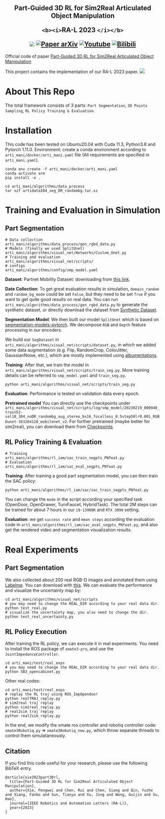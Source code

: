 <h2 align="center">
  <b>Part-Guided 3D RL for Sim2Real Articulated Object Manipulation</b>

`<b><i>`RA-L 2023 `</i></b>`

<div align="center">
    <a href="https://ieeexplore.ieee.org/abstract/document/10242361/" target="_blank">
    <img src="https://img.shields.io/badge/ieee-%2300629B.svg?&style=for-the-badge&logo=ieee&logoColor=white"></a>
    <a href="https://arxiv.org/pdf/2404.17302" target="_blank">
    <img src="https://img.shields.io/badge/arxiv-%23B31B1B.svg?&style=for-the-badge&logo=arxiv&logoColor=white" alt="Paper arXiv"></a>
    <a href="https://www.youtube.com/watch?v=b8KvOjlGNJs" target="_blank">
    <img src="https://img.shields.io/badge/youtube-%23FF0000.svg?&style=for-the-badge&logo=youtube&logoColor=white" alt="Youtube"/></a>
    <a href="https://www.bilibili.com/video/BV1aH4y1H7aQ/" target="_blank">
    <img src="https://img.shields.io/badge/bilibili-%2300A1D6.svg?&style=for-the-badge&logo=bilibili&logoColor=white" alt="Bilibili"/></a>
</div>
</h2>

Official code of paper [Part-Guided 3D RL for Sim2Real Articulated Object Manipulation](https://ieeexplore.ieee.org/abstract/document/10242361/)

This project contains the implementation of our RA-L 2023 paper.
![](./img/Framework.png)

# About This Repo

The total framework consists of 3 parts: `Part Segmentation`, `3D Points Sampling`, `RL Policy Training & Evaluation`.

# Installation

This code has been tested on Ubuntu20.04 with Cuda 11.3, Python3.8 and Pytorch 1.11.0.
Environment: create a conda environment according to `arti_mani/docker/arti_mani.yaml` file (All requirements are specified in `arti_mani.yaml`).

```shell
conda env create -f arti_mani/docker/arti_mani.yaml
conda activate arm
pip install -e .

cd arti_mani/algorithms/data_process
tar xzf artidata384_seg_DR_randombg.tar.xz
```


# Training and Evaluation in Simulation

## Part Segmentation

```shell
# Data collection 
arti_mani/algorithms/data_process/gen_rgbd_data.py
# Models (finally we used SplitUnet) 
arti_mani/algorithms/visual_net/Networks/Custom_Unet.py
# Training and evaluation
arti_mani/algorithms/visual_net/scripts/
# configs
arti_mani/algorithms/config/smp_model.yaml
```

**Dataset**: Partnet Mobility Dataset: downloading from [this link](https://drive.google.com/file/d/1BdTjw70BSFVnWqxkZuQigyDM58TDffkK/view?usp=sharing).

**Date Collection**: To get great evaluation results in simulation, `domain_random` and `random_bg_mode` could be set `False`, but they need to be set `True` if you want to get quite good results on real data.
You can run `arti_mani/algorithms/data_process/gen_rgbd_data.py` to generate the synthetic dataset, or directly download the dataset from [Synthetic Dataset](https://drive.google.com/drive/folders/1cwuDE-V-XqhWLrn-67ABL5ZbhgWkZPQJ?usp=sharing).

**Segmentation Model**: We then built our model `SplitUnet` which is based on [segmentation-models-pytorch](https://github.com/qubvel/segmentation_models.pytorch.git). We decompose `RGB` and `Depth` feature processing in our encoders.

We build our `SegDataset` in `arti_mani/algorithms/visual_net/scripts/dataset.py`, in which we added some data augmentation (e.g. Flip, RandomCrop, ColorJitter, GaussianNoise, etc.), which are mostly implemented using [albumentations](https://github.com/albumentations-team/albumentations).

**Training**: After that, we train the model in `arti_mani/algorithms/visual_net/scripts/train_seg.py`. More training details can be referred to `smp_model.yaml` and `train_seg.py`.

```
python arti_mani/algorithms/visual_net/scripts/train_seg.py
```

**Evaluation**: Performance is tested on validation data every epoch.

**Pretrained model**
You can directly use the checkpoints under `arti_mani/algorithms/visual_net/scripts/log/smp_model/20230219_000940_train52-val18_384_noDR_randombg_aug_stereo_bs16_focalloss_0.5step50lr0.001_RGBDunet-163264128_mobilenet_v2`. For further pretrained (maybe better for sim2real), you can download them from [Checkpoints](https://drive.google.com/drive/folders/1u0x83IBVZl-z1Fwlx2Fv1zgaDzl11lhB?usp=sharing).

## RL Policy Training & Evaluation

```angular2html
# Training
arti_mani/algorithms/rl_iam/sac_train_segpts_PNfeat.py
# Evaluation
arti_mani/algorithms/rl_iam/sac_eval_segpts_PNfeat.py
```

**Training**: After training a good part segmentation model, you can then train the SAC policy:

```shell
python arti_mani/algorithms/rl_iam/sac/sac_train_segpts_PNfeat.py
```

You can change the `mode` in the script according your specified task (OpenDoor, OpenDrawer, TurnFaucet, HybridTask). The total 2M steps can be trained for about 7 hours in our `i9-13900K` and `RTX 3090` setting.

**Evaluation**: we get `success rate` and `mean steps` according the evaluation code in `arti_mani/algorithms/rl_iam/sac_eval_segpts_PNfeat.py`, and also get the rendered video and segmentation visualization results.

# Real Experiments

## Part Segmentation

We also collected about 200 real RGB-D images and annotated them using [Labelme](https://github.com/wkentaro/labelme). You can download with [this](https://drive.google.com/file/d/1hr7wXvbDDtOoAH77zdunE4rSLm7cxLum/view?usp=sharing). We can evaluate the performance and visualize the uncertainty map by:

```shell
cd arti_mani/algorithms/visual_net/scripts
# you may need to change the REAL_DIR according to your real data dir. 
python test_real.py  
# visualize the uncertainty map, you also need to change the dir.
python test_real_uncertainty.py  
```

## RL Policy Execution

After training the RL policy, we can execute it in real experiments. You need to install the ROS package of `xmate3-pro`, and use the `JointImpedanceController`.

```shell
cd arti_mani/test/real_exps
# you may need to change the REAL_DIR according to your real data dir. 
python SB3_opencabinet.py
```

Other real codes:

```shell
cd arti_mani/test/real_exps
# replay the RL traj using ROS_ImpOpendoor
python realTRAJ_replay.py
# sim2real traj replay
python sim2real_replay.py
# real2sim traj replay
python real2sim_replay.py
```

In the end, we modify the xmate ros controller and robotiq controller code: `xmate3Robotiq.py` => `xmate3Robotiq_new.py`, which throw separate threads to control them simulataneously.

## Citation

If you find this code useful for your research, please use the following BibTeX entry.

```
@article{xie2023part3Drl,
  title={Part-Guided 3D RL for Sim2Real Articulated Object Manipulation},
  author={Xie, Pengwei and Chen, Rui and Chen, Siang and Qin, Yuzhe and Xiang, Fanbo and Sun, Tianyu and Xu, Jing and Wang, Guijin and Su, Hao},
  journal={IEEE Robotics and Automation Letters (RA-L)}, 
  year={2023}
}
```
